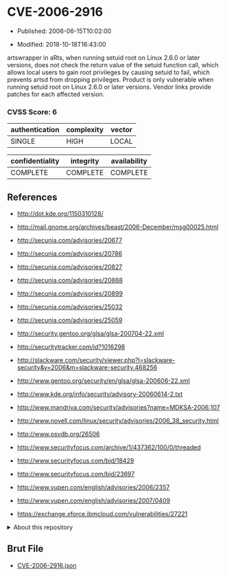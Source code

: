 # CVE-2006-2916

- Published: 2006-06-15T10:02:00

- Modified: 2018-10-18T16:43:00

artswrapper in aRts, when running setuid root on Linux 2.6.0 or later versions, does not check the return value of the setuid function call, which allows local users to gain root privileges by causing setuid to fail, which prevents artsd from dropping privileges. Product is only vulnerable when running setuid root on Linux 2.6.0 or later versions.
Vendor links provide patches for each affected version.

### CVSS Score: **6**

| authentication | complexity | vector |
| --- | --- | --- |
| SINGLE | HIGH | LOCAL |

| confidentiality | integrity | availability |
| --- | --- | --- |
| COMPLETE | COMPLETE | COMPLETE |

## References

* http://dot.kde.org/1150310128/

* http://mail.gnome.org/archives/beast/2006-December/msg00025.html

* http://secunia.com/advisories/20677

* http://secunia.com/advisories/20786

* http://secunia.com/advisories/20827

* http://secunia.com/advisories/20868

* http://secunia.com/advisories/20899

* http://secunia.com/advisories/25032

* http://secunia.com/advisories/25059

* http://security.gentoo.org/glsa/glsa-200704-22.xml

* http://securitytracker.com/id?1016298

* http://slackware.com/security/viewer.php?l=slackware-security&y=2006&m=slackware-security.468256

* http://www.gentoo.org/security/en/glsa/glsa-200606-22.xml

* http://www.kde.org/info/security/advisory-20060614-2.txt

* http://www.mandriva.com/security/advisories?name=MDKSA-2006:107

* http://www.novell.com/linux/security/advisories/2006_38_security.html

* http://www.osvdb.org/26506

* http://www.securityfocus.com/archive/1/437362/100/0/threaded

* http://www.securityfocus.com/bid/18429

* http://www.securityfocus.com/bid/23697

* http://www.vupen.com/english/advisories/2006/2357

* http://www.vupen.com/english/advisories/2007/0409

* https://exchange.xforce.ibmcloud.com/vulnerabilities/27221

<details>
<summary>About this repository</summary> 

  This repository is part of the project [Live Hack CVE](https://github.com/Live-Hack-CVE). Main website can be found [www.live-hack.org](https://www.live-hack.org) 
  
  Made by [Sn0wAlice](https://github.com/Sn0wAlice) for the people that care about security and need to have a feed of the latest CVEs. Hope you enjoy it, don't forget to star the repo and follow me on [Twitter](https://twitter.com/Sn0wAlice) and [Github](https://github.com/Sn0wAlice). And that is my [personnal website](https://www.alice-snow.me/)

  - [Home Page](https://github.com/Live-Hack-CVE)
  - [Framework](https://github.com/Live-Hack-CVE/cve-framework)
  - [CVE database](https://github.com/Live-Hack-CVE/full_database)
  - [Changelog](https://github.com/Live-Hack-CVE/Changelog)
</details>

## Brut File

* [CVE-2006-2916.json](https://raw.githubusercontent.com/Live-Hack-CVE/full_database/main/cves/2006/CVE-2006-2916.json)

